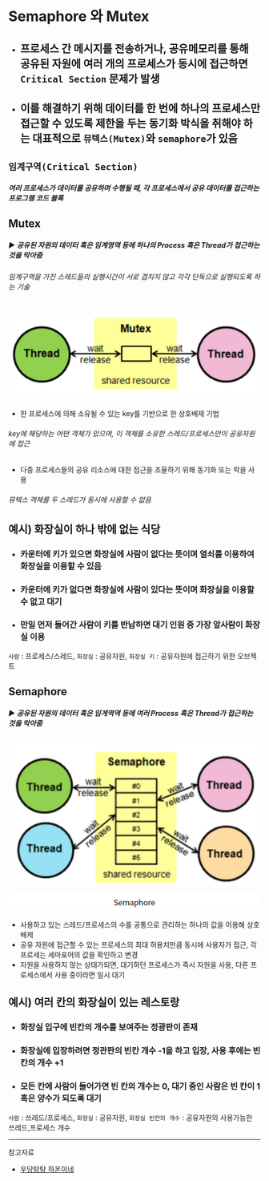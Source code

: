 # Semaphore 와 Mutex
* ##  프로세스 간 메시지를 전송하거나, 공유메모리를 통해 공유된 자원에 여러 개의 프로세스가 동시에 접근하면 `Critical Section` 문제가 발생
* ## 이를 해결하기 위해 데이터를  한 번에 하나의 프로세스만 접근할 수 있도록 제한을 두는 동기화 박식을 취해야 하는 대표적으로 `뮤텍스(Mutex)`와 `semaphore`가 있음

## `임계구역(Critical Section)`
##### 여러 프로세스가 데이터를 공유하며 수행될 때, 각 프로세스에서 공유 데이터를 접근하는 프로그램 코드 블록

## Mutex
##### ▶ 공유된 자원의 데이터 혹은 임계영역 등에 하나의 Process 혹은 Thread가 접근하는 것을 막아줌
###### 임계구역을 가진 스레드들의 실행시간이 서로 겹치지 않고 각각 단독으로 실행되도록 하는 기술
![](../CS_IMG/Mutex.png)
* 한 프로세스에 의해 소유될 수 있는 key를 기반으로 한 상호배제 기법
###### key에 해당하는 어떤 객체가 있으며, 이 객체를 소유한 스레드/프로세스만이 공유자원에 접근
* 다중 프로세스들의 공유 리소스에 대한 접근을 조율하기 위해 동기화 또는 락을 사용
###### 뮤텍스 객체를 두 스레드가 동시에 사용할 수 없음

## 예시) 화장실이 하나 밖에 없는 식당
* ### 카운터에 키가 있으면 화장실에 사람이 없다는 뜻이며 열쇠를 이용하여 화장실을 이용할 수 있음
* ### 카운터에 키가 없다면 화장실에 사람이 있다는 뜻이며 화장실을 이용할 수 없고 대기
* ### 만일 먼저 들어간 사람이 키를 반납하면 대기 인원 중 가장 앞사람이 화장실 이용
`사람` : 프로세스/스레드, `화장실` : 공유자원, `화장실 키` : 공유자원에 접근하기 위한 오브젝트

## Semaphore
##### ▶ 공유된 자원의 데이터 혹은 임게역역 등에 여러 Process 혹은 Thread가 접근하는 것을 막아줌
![](../CS_IMG/Semaphore.png)
* 사용하고 있는 스레드/프로세스의 수를 공통으로 관리하는 하나의 값을 이용해 상호배제
* 공유 자원에 접근할 수 있는 프로세스의 최대 허용치만큼 동시에 사용자가 접근, 각 프로세는 세마포어의 값을 확인하고 변경
* 자원을 사용하지 않는 상태가되면, 대기하던 프로세스가 즉시 자원을 사용, 다른 프로세스에서 사용 중이라면 일시 대기

## 예시) 여러 칸의 화장실이 있는 레스토랑
* ### 화장실 입구에 빈칸의 개수를 보여주는 정광판이 존재
* ### 화장실에 입장하려면 정관판의 빈칸 개수 -1을 하고 입장, 사용 후에는 빈칸의 개수 +1
* ### 모든 칸에 사람이 들어가면 빈 칸의 개수는 0, 대기 중인 사람은 빈 칸이 1 혹은 양수가 되도록 대기
`사람` : 쓰레드/프로세스, `화장실` : 공유자원, `화장실 빈칸의 개수` : 공유자원의 사용가능한 쓰레드,프로세스 개수

<hr/>

참고자료
* [우당탕탕 하온이네](https://heeonii.tistory.com/14)
